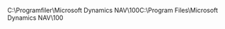 <span data-ttu-id="186b7-101">C:\\Programfiler\\Microsoft Dynamics NAV\\100</span><span class="sxs-lookup"><span data-stu-id="186b7-101">C:\\Program Files\\Microsoft Dynamics NAV\\100</span></span>